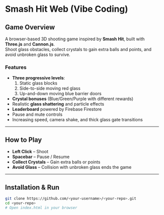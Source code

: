 # Smash Hit Web (Vibe Coding)

##  Game Overview
A browser-based 3D shooting game inspired by **Smash Hit**, built with **Three.js** and **Cannon.js**.  
Shoot glass obstacles, collect crystals to gain extra balls and points, and avoid unbroken glass to survive.

### Features
- **Three progressive levels**:
  1. Static glass blocks
  2. Side-to-side moving red glass
  3. Up-and-down moving blue barrier doors
- **Crystal bonuses** (Blue/Green/Purple with different rewards)
- Realistic **glass shattering** and particle effects
- **Leaderboard** powered by Firebase Firestore
- Pause and mute controls
- Increasing speed, camera shake, and thick glass gate transitions

---

##  How to Play
- **Left Click** – Shoot
- **Spacebar** – Pause / Resume
- **Collect Crystals** – Gain extra balls or points
- **Avoid Glass** – Collision with unbroken glass ends the game

---

##  Installation & Run
```bash
git clone https://github.com/<your-username>/<your-repo>.git
cd <your-repo>
# Open index.html in your browser
